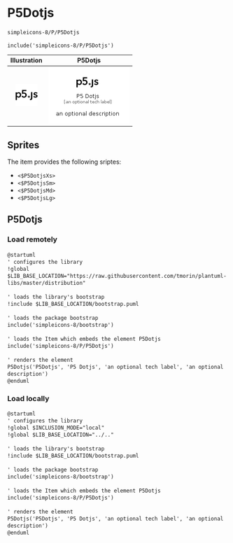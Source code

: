 # P5Dotjs


```text
simpleicons-8/P/P5Dotjs
```

```text
include('simpleicons-8/P/P5Dotjs')
```



| Illustration | P5Dotjs |
| :---: | :---: |
| ![illustration for Illustration](../../simpleicons-8/P/P5Dotjs.png) | ![illustration for P5Dotjs](../../simpleicons-8/P/P5Dotjs.Local.png) |



## Sprites
The item provides the following sriptes:

- `<$P5DotjsXs>`
- `<$P5DotjsSm>`
- `<$P5DotjsMd>`
- `<$P5DotjsLg>`





## P5Dotjs

### Load remotely
```plantuml
@startuml
' configures the library
!global $LIB_BASE_LOCATION="https://raw.githubusercontent.com/tmorin/plantuml-libs/master/distribution"

' loads the library's bootstrap
!include $LIB_BASE_LOCATION/bootstrap.puml

' loads the package bootstrap
include('simpleicons-8/bootstrap')

' loads the Item which embeds the element P5Dotjs
include('simpleicons-8/P/P5Dotjs')

' renders the element
P5Dotjs('P5Dotjs', 'P5 Dotjs', 'an optional tech label', 'an optional description')
@enduml
```

### Load locally
```plantuml
@startuml
' configures the library
!global $INCLUSION_MODE="local"
!global $LIB_BASE_LOCATION="../.."

' loads the library's bootstrap
!include $LIB_BASE_LOCATION/bootstrap.puml

' loads the package bootstrap
include('simpleicons-8/bootstrap')

' loads the Item which embeds the element P5Dotjs
include('simpleicons-8/P/P5Dotjs')

' renders the element
P5Dotjs('P5Dotjs', 'P5 Dotjs', 'an optional tech label', 'an optional description')
@enduml
```

